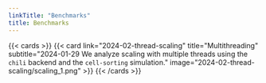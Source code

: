 ```yaml
---
linkTitle: "Benchmarks"
title: Benchmarks
---
```


{{< cards >}}
    {{< card
        link="2024-02-thread-scaling"
        title="Multithreading"
        subtitle="2024-01-29 We analyze scaling with multiple threads using the `chili` backend and the `cell-sorting` simulation."
        image="2024-02-thread-scaling/scaling_1.png"
    >}}
{{< /cards >}}
